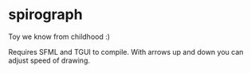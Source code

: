 # spirograph
Toy we know from childhood :)

Requires SFML and TGUI to compile.
With arrows up and down you can adjust speed of drawing.
